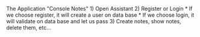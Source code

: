 
The Application "Console Notes"
    1) Open Assistant
    2) Register or Login
        * If we choose register, it will create a user on data base
        * If we choose login, it will validate on data base and let us pass
    3) Create notes, show notes, delete them, etc...
